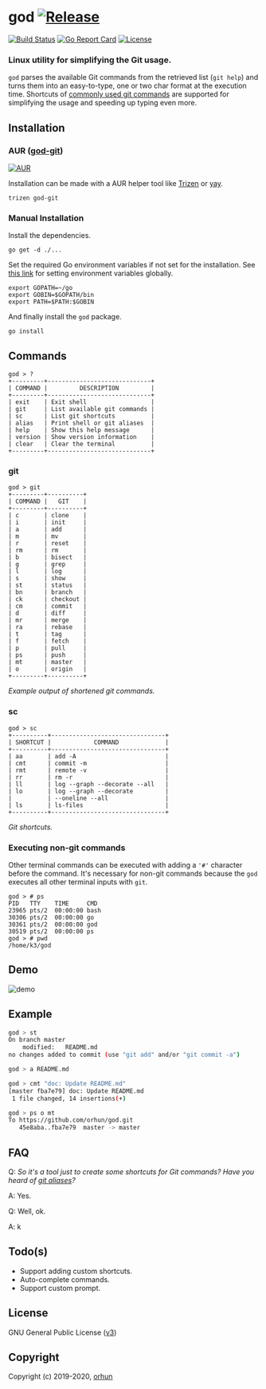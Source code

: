 # god [![Release](https://img.shields.io/github/release/orhun/God.svg?style=flat-square)](https://github.com/orhun/God/releases)
[![Build Status](https://img.shields.io/travis/orhun/God.svg?style=flat-square)](https://travis-ci.org/orhun/God) [![Go Report Card](https://goreportcard.com/badge/github.com/orhun/god?style=flat-square)](https://goreportcard.com/report/github.com/orhun/god) [![License](https://img.shields.io/badge/license-GPLv3-blue.svg?style=flat-square&color=red)](./LICENSE)

### Linux utility for simplifying the Git usage.

`god` parses the available Git commands from the retrieved list (`git help`) and turns them into an easy-to-type, one or two char format at the execution time.
Shortcuts of [commonly used git commands](https://github.com/joshnh/Git-Commands) are supported for simplifying the usage and speeding up typing even more.

## Installation

### AUR ([god-git](https://aur.archlinux.org/packages/god-git/))

[![AUR](https://img.shields.io/aur/version/god-git.svg?style=flat-square)](https://aur.archlinux.org/packages/god-git/)

Installation can be made with a AUR helper tool like [Trizen](https://aur.archlinux.org/packages/trizen/) or [yay](https://aur.archlinux.org/packages/yay/).

```
trizen god-git
```

### Manual Installation

Install the dependencies.

```
go get -d ./...
```

Set the required Go environment variables if not set for the installation.
See [this link](https://stackoverflow.com/questions/48361893/how-to-set-go-environment-variables-globally) for setting environment variables globally.

```
export GOPATH=~/go
export GOBIN=$GOPATH/bin
export PATH=$PATH:$GOBIN
```

And finally install the `god` package.

```
go install
```

## Commands

```
god > ?
+---------+-----------------------------+
| COMMAND |         DESCRIPTION         |
+---------+-----------------------------+
| exit    | Exit shell                  |
| git     | List available git commands |
| sc      | List git shortcuts          |
| alias   | Print shell or git aliases  |
| help    | Show this help message      |
| version | Show version information    |
| clear   | Clear the terminal          |
+---------+-----------------------------+
```

### **git**

```
god > git
+---------+----------+
| COMMAND |   GIT    |
+---------+----------+
| c       | clone    |
| i       | init     |
| a       | add      |
| m       | mv       |
| r       | reset    |
| rm      | rm       |
| b       | bisect   |
| g       | grep     |
| l       | log      |
| s       | show     |
| st      | status   |
| bn      | branch   |
| ck      | checkout |
| cm      | commit   |
| d       | diff     |
| mr      | merge    |
| ra      | rebase   |
| t       | tag      |
| f       | fetch    |
| p       | pull     |
| ps      | push     |
| mt      | master   |
| o       | origin   |
+---------+----------+
```

_Example output of shortened git commands._

### **sc**

```
god > sc   
+----------+--------------------------------+
| SHORTCUT |            COMMAND             |
+----------+--------------------------------+
| aa       | add -A                         |
| cmt      | commit -m                      |
| rmt      | remote -v                      |
| rr       | rm -r                          |
| ll       | log --graph --decorate --all   |
| lo       | log --graph --decorate         |
|          | --oneline --all                |
| ls       | ls-files                       |
+----------+--------------------------------+
```

_Git shortcuts._

### Executing non-git commands

Other terminal commands can be executed with adding a `'#'` character before the command. It's necessary for non-git commands because the `god` executes all other terminal inputs with `git`.

```
god > # ps
PID   TTY    TIME     CMD
23965 pts/2  00:00:00 bash
30306 pts/2  00:00:00 go
30361 pts/2  00:00:00 god
30519 pts/2  00:00:00 ps
god > # pwd
/home/k3/god
```

## Demo

![demo](https://user-images.githubusercontent.com/24392180/82380773-b2ad5380-9a31-11ea-9579-dab87be71972.gif)

## Example

```sh
god > st
On branch master
	modified:   README.md
no changes added to commit (use "git add" and/or "git commit -a")

god > a README.md

god > cmt "doc: Update README.md"
[master fba7e79] doc: Update README.md
 1 file changed, 14 insertions(+)

god > ps o mt
To https://github.com/orhun/god.git
   45e8aba..fba7e79  master -> master
```

## FAQ

Q: _So it's a tool just to create some shortcuts for Git commands? Have you heard of [git aliases](https://git-scm.com/book/en/v2/Git-Basics-Git-Aliases)?_

A: Yes.

Q: Well, ok.

A: k

## Todo(s)

* Support adding custom shortcuts.
* Auto-complete commands.
* Support custom prompt.

## License

GNU General Public License ([v3](https://www.gnu.org/licenses/gpl.txt))

## Copyright

Copyright (c) 2019-2020, [orhun](https://www.github.com/orhun)